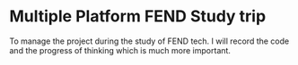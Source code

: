 # Multiple Platform FEND Study trip
To manage the project during the study of FEND tech. I will record the code and the progress of thinking which is much more important.
